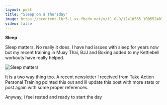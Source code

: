 ```yaml
---
layout: post
title: "Sleep on a Thursday"
image: https://scontent-lhr3-1.xx.fbcdn.net/v/t1.0-9/12410565_1005524036178134_223577149253910646_n.jpg?oh=672fc561dcffa0e5daede617f71f30af&oe=5809EEDD
video: false
---
```


**Sleep**

Sleep matters. No really it does. I have had issues with sleep for years now but my recent training in Muay Thai, BJJ and Boxing added to my Kettlebell workouts have really helped. 

![Sleep matters](http://static.thedrunkfist.com.s3.amazonaws.com/blog/gyroscope/2016-07-08-sleep-data_1.jpg)

It is a two way thing too. A recent newsletter I received from Take Action Personal Training pointed this out and ill update this post with more stats or post again with some proper references. 

Anyway, i feel rested and ready to start the day